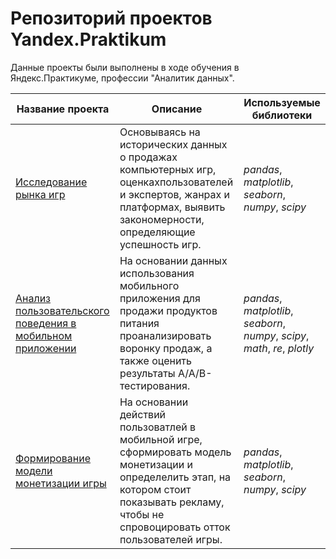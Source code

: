 # Репозиторий проектов Yandex.Praktikum

Данные проекты были выполнены в ходе обучения в Яндекс.Практикуме, профессии "Аналитик данных". 


| Название проекта | Описание | Используемые библиотеки | 
| --- | --- | --- |
| [Исследование рынка игр](games) | Основываясь на исторических данных о продажах компьютерных игр, оценкахпользователей и экспертов, жанрах и платформах, выявить закономерности, определяющие успешность игр. | *pandas*, *matplotlib*, *seaborn*, *numpy*, *scipy* |
| [Анализ пользовательского поведения в мобильном приложении](mobile) | На основании данных использования мобильного приложения для продажи продуктов питания проанализировать воронку продаж, а также оценить результаты А/А/В-тестирования. | *pandas*, *matplotlib*, *seaborn*, *numpy*, *scipy*, *math*, *re*, *plotly* |
| [Формирование модели монетизации игры](monetization) | На основании действий пользоватлей в мобильной игре, сформировать модель монетизации и определелить этап, на котором стоит показывать рекламу, чтобы не спровоцировать отток пользователей игры. | *pandas*, *matplotlib*, *seaborn*, *numpy*, *scipy* |
